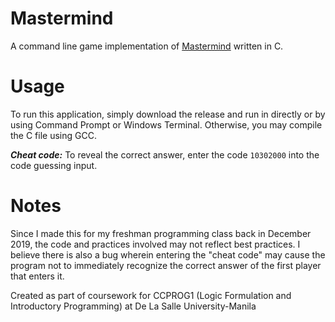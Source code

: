 # Mastermind
A command line game implementation of [Mastermind](https://en.wikipedia.org/wiki/Mastermind_(board_game)) written in C.

# Usage
To run this application, simply download the release and run in directly or by using Command Prompt or Windows Terminal. Otherwise, you may compile the C file using GCC.

***Cheat code:*** To reveal the correct answer, enter the code `10302000` into the code guessing input.

# Notes
Since I made this for my freshman programming class back in December 2019, the code and practices involved may not reflect best practices. I believe there is also a bug wherein entering the "cheat code" may cause the program not to immediately recognize the correct answer of the first player that enters it.

Created as part of coursework for CCPROG1 (Logic Formulation and Introductory Programming) at De La Salle University-Manila
